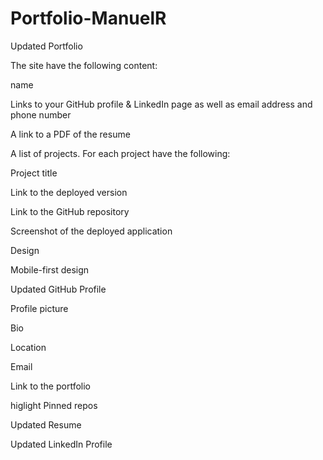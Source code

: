 # Portfolio-ManuelR

Updated Portfolio

The site have the following content:


name


Links to your GitHub profile & LinkedIn page as well as email address and phone number


A link to a PDF of the resume


A list of projects. For each project have the following:


Project title


Link to the deployed version


Link to the GitHub repository


Screenshot of the deployed application


Design

Mobile-first design

Updated GitHub Profile

Profile picture

Bio

Location

Email

Link to the portfolio

higlight Pinned repos 

Updated Resume

Updated LinkedIn Profile

